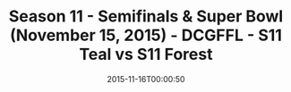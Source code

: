 ---
title: Season 11 - Semifinals & Super Bowl (November 15, 2015) - DCGFFL - S11 Teal
  vs S11 Forest
teams-score:
- team: _teams/s11-teal.md
  score:
- team: _teams/s11-forest.md
  score:
mvp: ''
game-ball: ''
sportsperson: ''
season: 11
week:
date: '2015-11-16T00:00:50'
pageid: season-11-semifinals-super-bowl-november-15-2015-941-vs-927
---